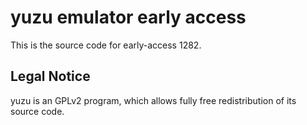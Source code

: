 yuzu emulator early access
=============

This is the source code for early-access 1282.

## Legal Notice

yuzu is an GPLv2 program, which allows fully free redistribution of its source code.